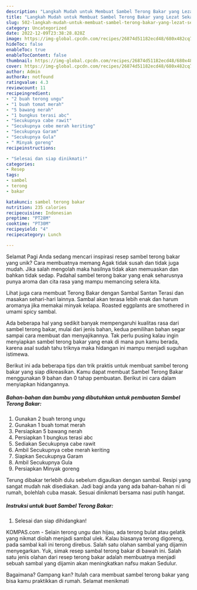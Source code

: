 ```yaml
---
description: "Langkah Mudah untuk Membuat Sambel Terong Bakar yang Lezat Sekali, Lezat"
title: "Langkah Mudah untuk Membuat Sambel Terong Bakar yang Lezat Sekali, Lezat"
slug: 502-langkah-mudah-untuk-membuat-sambel-terong-bakar-yang-lezat-sekali-lezat
category: Uncategorized
date: 2022-12-09T23:38:28.828Z
image: https://img-global.cpcdn.com/recipes/26874d51182ecd48/680x482cq70/sambel-terong-bakar-foto-resep-utama.jpg
hideToc: false
enableToc: true
enableTocContent: false
thumbnail: https://img-global.cpcdn.com/recipes/26874d51182ecd48/680x482cq70/sambel-terong-bakar-foto-resep-utama.jpg
cover: https://img-global.cpcdn.com/recipes/26874d51182ecd48/680x482cq70/sambel-terong-bakar-foto-resep-utama.jpg
author: Admin
authorAv: notfound
ratingvalue: 4.3
reviewcount: 11
recipeingredient:
- "2 buah terong ungu"
- "1 buah tomat merah"
- "5 bawang nerah"
- "1 bungkus terasi abc"
- "Secukupnya cabe rawit"
- "Secukupnya cebe merah keriting"
- "Secukupnya Garam"
- "Secukupnya Gula"
- " Minyak goreng"
recipeinstructions:

- "Selesai dan siap dinikmati!"
categories:
- Resep
tags:
- sambel
- terong
- bakar

katakunci: sambel terong bakar 
nutrition: 235 calories
recipecuisine: Indonesian
preptime: "PT28M"
cooktime: "PT30M"
recipeyield: "4"
recipecategory: Lunch

---
```



Selamat Pagi Anda sedang mencari inspirasi resep sambel terong bakar yang unik? Cara membuatnya memang Agak tidak susah dan tidak juga mudah. Jika salah mengolah maka hasilnya tidak akan memuaskan dan bahkan tidak sedap. Padahal sambel terong bakar yang enak seharusnya punya aroma dan cita rasa yang mampu memancing selera kita.


Lihat juga cara membuat Terong Bakar dengan Sambal Santan Terasi dan masakan sehari-hari lainnya. Sambal akan terasa lebih enak dan harum aromanya jika memakai minyak kelapa. Roasted eggplants are smothered in umami spicy sambal.

Ada beberapa hal yang sedikit banyak mempengaruhi kualitas rasa dari sambel terong bakar, mulai dari jenis bahan, kedua pemilihan bahan segar sampai cara membuat dan menyajikannya. Tak perlu pusing kalau ingin menyiapkan sambel terong bakar yang enak di mana pun kamu berada, karena asal sudah tahu triknya maka hidangan ini mampu menjadi suguhan istimewa.


Berikut ini ada beberapa tips dan trik praktis untuk membuat sambel terong bakar yang siap dikreasikan. Kamu dapat membuat Sambel Terong Bakar menggunakan 9 bahan dan 0 tahap pembuatan. Berikut ini cara dalam menyiapkan hidangannya.

<!--inarticleads1-->

##### Bahan-bahan dan bumbu yang dibutuhkan untuk pembuatan Sambel Terong Bakar:

1. Gunakan 2 buah terong ungu
1. Gunakan 1 buah tomat merah
1. Persiapkan 5 bawang nerah
1. Persiapkan 1 bungkus terasi abc
1. Sediakan Secukupnya cabe rawit
1. Ambil Secukupnya cebe merah keriting
1. Siapkan Secukupnya Garam
1. Ambil Secukupnya Gula
1. Persiapkan  Minyak goreng


Terung dibakar terlebih dulu sebelum digaulkan dengan sambal. Resipi yang sangat mudah nak disediakan. Jadi bagi anda yang ada bahan-bahan ni di rumah, bolehlah cuba masak. Sesuai dinikmati bersama nasi putih hangat. 

<!--inarticleads2-->

##### Instruksi untuk buat Sambel Terong Bakar:


1. Selesai dan siap dihidangkan!

KOMPAS.com - Selain terong ungu dan hijau, ada terong bulat atau gelatik yang nikmat diolah menjadi sambal ulek. Kalau biasanya terong digoreng, pada sambal kali ini terong direbus. Salah satu olahan sambal yang dijamin menyegarkan. Yuk, simak resep sambal terong bakar di bawah ini. Salah satu jenis olahan dari resep terong bakar adalah membuatnya menjadi sebuah sambal yang dijamin akan meningkatkan nafsu makan Sedulur. 

Bagaimana? Gampang kan? Itulah cara membuat sambel terong bakar yang bisa kamu praktikkan di rumah. Selamat menikmati
